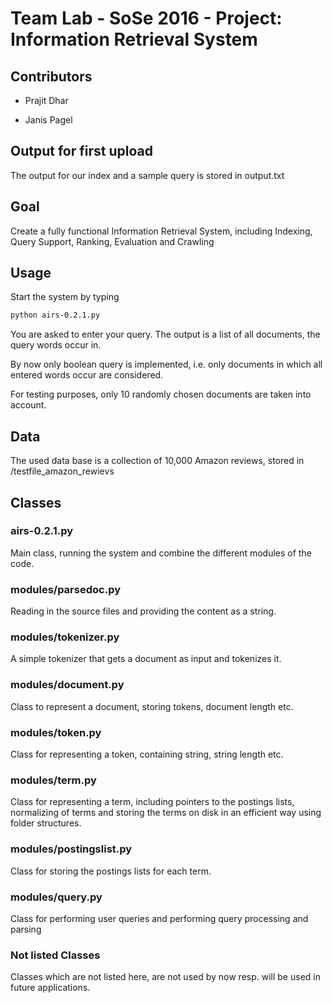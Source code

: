# Team Lab - SoSe 2016 - Project: Information Retrieval System

## Contributors

-  Prajit Dhar

-  Janis Pagel

## Output for first upload

The output for our index and a sample query is stored in output.txt

## Goal

Create a fully functional Information Retrieval System, including Indexing, Query Support, Ranking, Evaluation and Crawling

## Usage

Start the system by typing

```sh
python airs-0.2.1.py
```

You are asked to enter your query. The output is a list of all documents, the query words occur in.

By now only boolean query is implemented, i.e. only documents in which all entered words occur are considered.

For testing purposes, only 10 randomly chosen documents are taken into account.

## Data

The used data base is a collection of 10,000 Amazon reviews, stored in /testfile_amazon_rewievs

## Classes

### airs-0.2.1.py

Main class, running the system and combine the different modules of the code.

### modules/parsedoc.py

Reading in the source files and providing the content as a string.

### modules/tokenizer.py

A simple tokenizer that gets a document as input and tokenizes it.

### modules/document.py

Class to represent a document, storing tokens, document length etc.

### modules/token.py

Class for representing a token, containing string, string length etc.

### modules/term.py

Class for representing a term, including pointers to the postings lists, normalizing of terms and storing the terms
on disk in an efficient way using folder structures.

### modules/postingslist.py

Class for storing the postings lists for each term.

### modules/query.py

Class for performing user queries and performing query processing and parsing

### Not listed Classes

Classes which are not listed here, are not used by now resp. will be used in future applications.
